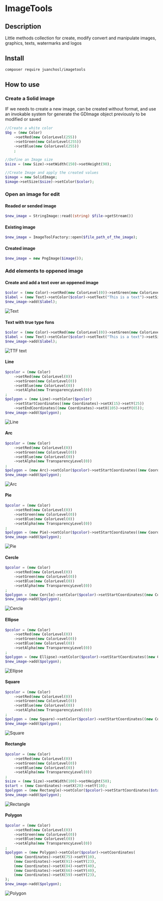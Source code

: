 # ImageTools

## Description

Little methods collection for create, modify convert and manipulate images, graphics, texts, watermarks and logos

## Install

```bash
composer require juanchosl/imagetools
```

## How to use

### Create a Solid image

IF we needs to create a new image, can be created without format, and use an invokable system for generate the GDImage object previously to be modified or saved

```php
//Create a white color
$bg = (new Color)
    ->setRed(new ColorLevel(255))
    ->setGreen(new ColorLevel(255))
    ->setBlue(new ColorLevel(255))
    ;

//Define an Image size
$size = (new Size)->setWidth(150)->setHeight(90);

//Create Image and apply the created values
$image = new SolidImage;
$image->setSize($size)->setColor($color);
```

### Open an image for edit

#### Readed or sended image

```php
$new_image = StringImage::read((string) $file->getStream())
```

#### Existing image

```php
$new_image = ImageToolFactory::open($file_path_of_the_image);
```

#### Created image

```php
$new_image = new PngImage($image());
```

### Add elements to oppened image

#### Create and add a text over an oppened image

```php
$color = (new Color)->setRed(new ColorLevel(0))->setGreen(new ColorLevel(0))->setBlue(new ColorLevel(0));
$label = (new Text)->setColor($color)->setText("This is a text")->setSize(5);
$new_image->add($label);
```

![Text](https://github.com/JuanchoSL/ImageTools/blob/master/assets/images/text.png?raw=true "Text")

#### Text with true type fons

```php
$color = (new Color)->setRed(new ColorLevel(0))->setGreen(new ColorLevel(0))->setBlue(new ColorLevel(0));
$label = (new Text)->setColor($color)->setText("This is a text")->setSize(18)->setFont($path_to_the_font);
$new_image->add($label);
```

![TTF text](https://github.com/JuanchoSL/ImageTools/blob/master/assets/images/ttf.png?raw=true "TTF text")

#### Line

```php
$pcolor = (new Color)
    ->setRed(new ColorLevel(0))
    ->setGreen(new ColorLevel(0))
    ->setBlue(new ColorLevel(0))
    ->setAlpha(new TransparencyLevel(0))
;
$polygon = (new Line)->setColor($pcolor)
    ->setStartCoordinates((new Coordinates)->setX(15)->setY(25))
    ->setEndCoordinates((new Coordinates)->setX(105)->setY(65));
$new_image->add($polygon);
```

![Line](https://github.com/JuanchoSL/ImageTools/blob/master/assets/images/line.png?raw=true "Line")

#### Arc

```php
$pcolor = (new Color)
    ->setRed(new ColorLevel(0))
    ->setGreen(new ColorLevel(0))
    ->setBlue(new ColorLevel(0))
    ->setAlpha(new TransparencyLevel(0))
;
$polygon = (new Arc)->setColor($pcolor)->setStartCoordinates((new Coordinates)->setX(75)->setY(45))->setSize(50);
$new_image->add($polygon);
```

![Arc](https://github.com/JuanchoSL/ImageTools/blob/master/assets/images/arc.png?raw=true "Arc")

#### Pie

```php
$pcolor = (new Color)
    ->setRed(new ColorLevel(0))
    ->setGreen(new ColorLevel(0))
    ->setBlue(new ColorLevel(0))
    ->setAlpha(new TransparencyLevel(0))
;
$polygon = (new Pie)->setColor($pcolor)->setStartCoordinates((new Coordinates)->setX(75)->setY(45))->setSize(50);
$new_image->add($polygon);
```

![Pie](https://github.com/JuanchoSL/ImageTools/blob/master/assets/images/pie.png?raw=true "Pie")

#### Cercle

```php
$pcolor = (new Color)
    ->setRed(new ColorLevel(0))
    ->setGreen(new ColorLevel(0))
    ->setBlue(new ColorLevel(0))
    ->setAlpha(new TransparencyLevel(0))
;
$polygon = (new Cercle)->setColor($pcolor)->setStartCoordinates((new Coordinates)->setX(75)->setY(45))->setSize(50);
$new_image->add($polygon);
```

![Cercle](https://github.com/JuanchoSL/ImageTools/blob/master/assets/images/cercle.png?raw=true "Cercle")

#### Ellipse

```php
$pcolor = (new Color)
    ->setRed(new ColorLevel(0))
    ->setGreen(new ColorLevel(0))
    ->setBlue(new ColorLevel(0))
    ->setAlpha(new TransparencyLevel(0))
;
$polygon = (new Ellipse)->setColor($pcolor)->setStartCoordinates((new Coordinates)->setX(75)->setY(45))->setSize((new Size)->setWidth(100)->setHeight(50));
$new_image->add($polygon);
```

![Ellipse](https://github.com/JuanchoSL/ImageTools/blob/master/assets/images/ellipse.png?raw=true "Ellipse")

#### Square

```php
$pcolor = (new Color)
    ->setRed(new ColorLevel(0))
    ->setGreen(new ColorLevel(0))
    ->setBlue(new ColorLevel(0))
    ->setAlpha(new TransparencyLevel(0))
;
$polygon = (new Square)->setColor($pcolor)->setStartCoordinates((new Coordinates)->setX(20)->setY(10))->setSize(50);
$new_image->add($polygon);
```

![Square](https://github.com/JuanchoSL/ImageTools/blob/master/assets/images/square.png?raw=true "Square")

#### Rectangle

```php
$pcolor = (new Color)
    ->setRed(new ColorLevel(0))
    ->setGreen(new ColorLevel(0))
    ->setBlue(new ColorLevel(0))
    ->setAlpha(new TransparencyLevel(0))
;
$size = (new Size)->setWidth(100)->setHeight(50);
$start = (new Coordinates)->setX(20)->setY(10);
$polygon = (new Rectangle)->setColor($pcolor)->setStartCoordinates($start)->setSize($size);
$new_image->add($polygon);
```

![Rectangle](https://github.com/JuanchoSL/ImageTools/blob/master/assets/images/rectangle.png?raw=true "Rectangle")

#### Polygon

```php
$pcolor = (new Color)
    ->setRed(new ColorLevel(0))
    ->setGreen(new ColorLevel(0))
    ->setBlue(new ColorLevel(0))
    ->setAlpha(new TransparencyLevel(0))
;
$polygon = (new Polygon)->setColor($pcolor)->setCoordinates(
    (new Coordinates)->setX(75)->setY(10),
    (new Coordinates)->setX(91)->setY(23),
    (new Coordinates)->setX(84)->setY(40),
    (new Coordinates)->setX(66)->setY(40),
    (new Coordinates)->setX(59)->setY(23),
);
$new_image->add($polygon);
```

![Polygon](https://github.com/JuanchoSL/ImageTools/blob/master/assets/images/polygon.png?raw=true "Polygon")
